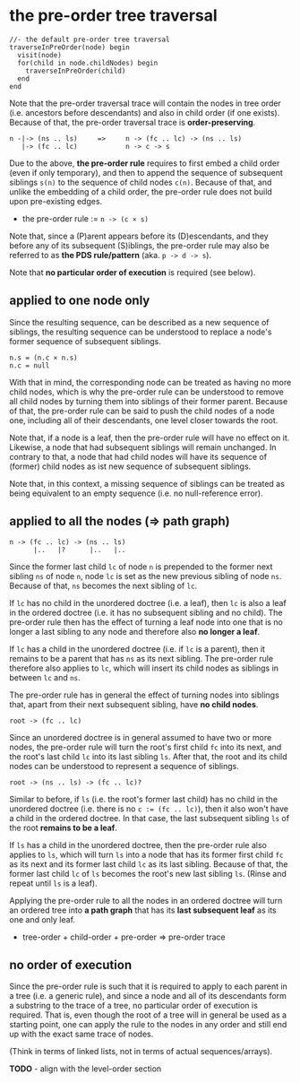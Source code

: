 
<!-- ======================================================================= -->
# the pre-order tree traversal

```
//- the default pre-order tree traversal
traverseInPreOrder(node) begin
  visit(node)
  for(child in node.childNodes) begin
    traverseInPreOrder(child)
  end
end
```

Note that the pre-order traversal trace will contain the nodes in tree order
(i.e. ancestors before descendants) and also in child order (if one exists).
Because of that, the pre-order traversal trace is **order-preserving**.

```
n -|-> (ns .. ls)     =>     n -> (fc .. lc) -> (ns .. ls)
   |-> (fc .. lc)            n -> c -> s
```

Due to the above, **the pre-order rule** requires to first embed a child order
(even if only temporary), and then to append the sequence of subsequent siblings
`s(n)` to the sequence of child nodes `c(n)`. Because of that, and unlike the
embedding of a child order, the pre-order rule does not build upon pre-existing
edges.

* the pre-order rule := `n -> (c × s)`

Note that, since a (P)arent appears before its (D)escendants, and they before
any of its subsequent (S)iblings, the pre-order rule may also be referred to
as **the PDS rule/pattern** (aka. `p -> d -> s`).

Note that **no particular order of execution** is required (see below).

<!-- ======================================================================= -->
## applied to one node only

Since the resulting sequence, can be described as a new sequence of siblings,
the resulting sequence can be understood to replace a node's former sequence
of subsequent siblings.

```
n.s = (n.c × n.s)
n.c = null
```

With that in mind, the corresponding node can be treated as having no more
child nodes, which is why the pre-order rule can be understood to remove all
child nodes by turning them into siblings of their former parent. Because of
that, the pre-order rule can be said to push the child nodes of a node one,
including all of their descendants, one level closer towards the root.

Note that, if a node is a leaf, then the pre-order rule will have no effect
on it. Likewise, a node that had subsequent siblings will remain unchanged.
In contrary to that, a node that had child nodes will have its sequence of
(former) child nodes as ist new sequence of subsequent siblings.

Note that, in this context, a missing sequence of siblings can be treated as
being equivalent to an empty sequence (i.e. no null-reference error).

<!-- ======================================================================= -->
## applied to all the nodes (=> path graph)

```
n -> (fc .. lc) -> (ns .. ls)
      |..   |?      |..   |..
```

Since the former last child `lc` of node `n` is prepended to the former next
sibling `ns` of node `n`, node `lc` is set as the new previous sibling of
node `ns`. Because of that, `ns` becomes the next sibling of `lc`.

If `lc` has no child in the unordered doctree (i.e. a leaf), then `lc` is also
a leaf in the ordered doctree (i.e. it has no subsequent sibling and no child).
The pre-order rule then has the effect of turning a leaf node into one that is
no longer a last sibling to any node and therefore also **no longer a leaf**.

If `lc` has a child in the unordered doctree (i.e. if `lc` is a parent), then
it remains to be a parent that has `ns` as its next sibling. The pre-order rule
therefore also applies to `lc`, which will insert its child nodes as siblings
in between `lc` and `ns`.

The pre-order rule has in general the effect of turning nodes into siblings
that, apart from their next subsequent sibling, have **no child nodes**.

```
root -> (fc .. lc)
```

Since an unordered doctree is in general assumed to have two or more nodes,
the pre-order rule will turn the root's first child `fc` into its next, and
the root's last child `lc` into its last sibling `ls`. After that, the root
and its child nodes can be understood to represent a sequence of siblings.

```
root -> (ns .. ls) -> (fc .. lc)?
```

Similar to before, if `ls` (i.e. the root's former last child) has no child
in the unordered doctree (i.e. there is no `c := (fc .. lc)`), then it also
won't have a child in the ordered doctree. In that case, the last subsequent
sibling `ls` of the root **remains to be a leaf**.

If `ls` has a child in the unordered doctree, then the pre-order rule also
applies to `ls`, which will turn `ls` into a node that has its former first
child `fc` as its next and its former last child `lc` as its last sibling.
Because of that, the former last child `lc` of `ls` becomes the root's new
last sibling `ls`. (Rinse and repeat until `ls` is a leaf).

Applying the pre-order rule to all the nodes in an ordered doctree will turn
an ordered tree into **a path graph** that has its **last subsequent leaf**
as its one and only leaf.

* tree-order + child-order + pre-order => pre-order trace

<!-- ======================================================================= -->
## no order of execution

Since the pre-order rule is such that it is required to apply to each parent
in a tree (i.e. a generic rule), and since a node and all of its descendants
form a substring to the trace of a tree, no particular order of execution is
required. That is, even though the root of a tree will in general be used as
a starting point, one can apply the rule to the nodes in any order and still
end up with the exact same trace of nodes.

(Think in terms of linked lists, not in terms of actual sequences/arrays).

**TODO** - align with the level-order section
